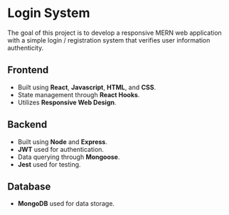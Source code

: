# Login System

The goal of this project is to develop a responsive MERN web application with a simple login / registration system that verifies user information authenticity.

## Frontend
* Built using **React**, **Javascript**, **HTML**, and **CSS**.
* State management through **React Hooks**.
* Utilizes **Responsive Web Design**.

## Backend
* Built using **Node** and **Express**.
* **JWT** used for authentication.
* Data querying through **Mongoose**.
* **Jest** used for testing.

## Database
* **MongoDB** used for data storage.